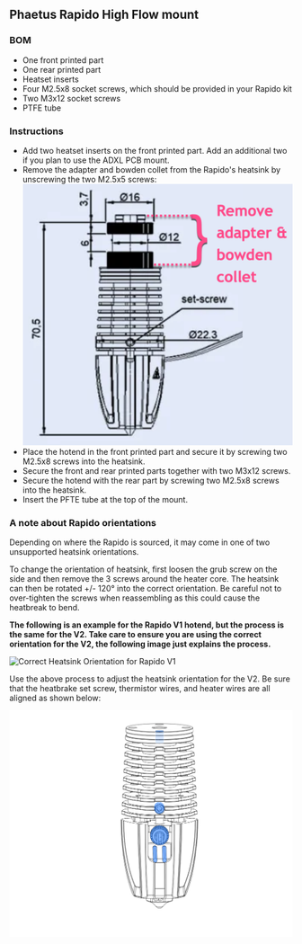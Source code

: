 ## Phaetus Rapido High Flow mount

### BOM

- One front printed part
- One rear printed part
- Heatset inserts
- Four M2.5x8 socket screws, which should be provided in your Rapido kit
- Two M3x12 socket screws
- PTFE tube

### Instructions

- Add two heatset inserts on the front printed part. Add an additional two if you plan to use the ADXL PCB mount.
- Remove the adapter and bowden collet from the Rapido's heatsink by unscrewing the two M2.5x5 screws:
  ![Remove adapter](../phaetus_rapido/Remove_Adapter.png)
- Place the hotend in the front printed part and secure it by screwing two M2.5x8 screws into the heatsink.
- Secure the front and rear printed parts together with two M3x12 screws.
- Secure the hotend with the rear part by screwing two M2.5x8 screws into the heatsink.
- Insert the PFTE tube at the top of the mount.

### A note about Rapido orientations

Depending on where the Rapido is sourced, it may come in one of two unsupported heatsink orientations.

To change the orientation of heatsink, first loosen the grub screw on the side and then remove the 3 screws around the heater core. The heatsink can then be rotated +/- 120° into the correct orientation. Be careful not to over-tighten the screws when reassembling as this could cause the heatbreak to bend.

**The following is an example for the Rapido V1 hotend, but the process is the same for the V2. Take care to ensure you are using the correct orientation for the V2, the following image just explains the process.**

![Correct Heatsink Orientation for Rapido V1](../phaetus_rapido/Correct_Heatsink_Orientation.png)

Use the above process to adjust the heatsink orientation for the V2. Be sure that the heatbrake set screw, thermistor wires, and heater wires are all aligned as shown below:

![Correct Heatsink Orientation](Rapido_v2_heatsink_orientation.png)
